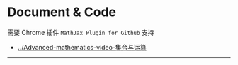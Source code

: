 
# Document & Code

需要 Chrome 插件 `MathJax Plugin for Github` 支持

- [../Advanced-mathematics-video-集合与运算](https://github.com/zozospider/note/blob/master/base/Advanced-mathematics/Advanced-mathematics-video-集合与运算.md)

---
